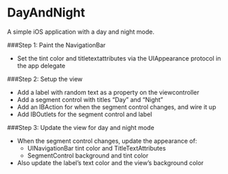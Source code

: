 DayAndNight
===========

A simple iOS application with a day and night mode.


###Step 1: Paint the NavigationBar
- Set the tint color and titletextattributes via the UIAppearance protocol in the app delegate

###Step 2: Setup the view
- Add a label with random text as a property on the viewcontroller
- Add a segment control with titles “Day” and “Night”
- Add an IBAction for when the segment control changes, and wire it up
- Add IBOutlets for the segment control and label

###Step 3: Update the view for day and night mode
- When the segment control changes, update the appearance of:
	- UINavigationBar tint color and TitleTextAttributes
	- SegmentControl background and tint color
- Also update the label’s text color and the view’s background color
